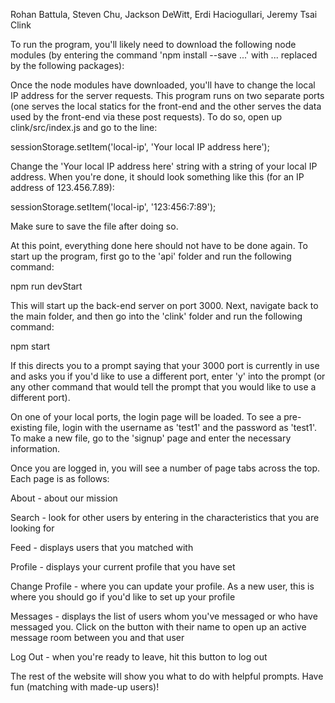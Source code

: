 Rohan Battula, Steven Chu, Jackson DeWitt, Erdi Haciogullari, Jeremy Tsai
Clink

To run the program, you'll likely need to download the following node
modules (by entering the command 'npm install --save ...' with ...
replaced by the following packages):


Once the node modules have downloaded, you'll have to change the
local IP address for the server requests. This program runs on two
separate ports (one serves the local statics for the front-end and
the other serves the data used by the front-end via these post
requests). To do so, open up clink/src/index.js and go to the
line:

  sessionStorage.setItem('local-ip', 'Your local IP address here');

Change the 'Your local IP address here' string with a string of
your local IP address. When you're done, it should look something
like this (for an IP address of 123.456.7.89):

  sessionStorage.setItem('local-ip', '123:456:7:89');

Make sure to save the file after doing so.

At this point, everything done here should not have to be done again.
To start up the program, first go to the 'api' folder and run the
following command:

  npm run devStart

This will start up the back-end server on port 3000. Next, navigate
back to the main folder, and then go into the 'clink' folder and
run the following command:

  npm start

If this directs you to a prompt saying that your 3000 port is currently
in use and asks you if you'd like to use a different port, enter 'y'
into the prompt (or any other command that would tell the prompt that
you would like to use a different port).

On one of your local ports, the login page will be loaded. To see a
pre-existing file, login with the username as 'test1' and the password
as 'test1'. To make a new file, go to the 'signup' page and enter the
necessary information.

Once you are logged in, you will see a number of page tabs across the
top. Each page is as follows:

About - about our mission

Search - look for other users by entering in the characteristics that
         you are looking for

Feed - displays users that you matched with

Profile - displays your current profile that you have set

Change Profile - where you can update your profile. As a new user,
       	         this is where you should go if you'd like to set
		 up your profile

Messages - displays the list of users whom you've messaged or who
	   have messaged you. Click on the button with their name
	   to open up an active message room between you and that
	   user

Log Out - when you're ready to leave, hit this button to log out


The rest of the website will show you what to do with helpful
prompts. Have fun (matching with made-up users)!